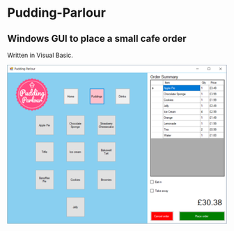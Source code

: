 # Pudding-Parlour
## Windows GUI to place a small cafe order
Written in Visual Basic.

![Alt-Text](Pudding-Parlour/Resources/GUI-PP-screenshot.PNG)

